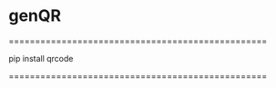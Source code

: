 # genQR

=================================================

pip install qrcode

=================================================

